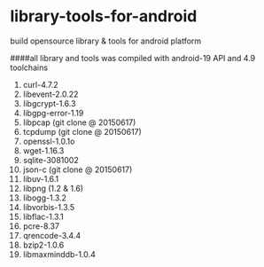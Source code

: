 # library-tools-for-android
build opensource library &amp; tools for android platform

####all library and tools was compiled with android-19 API and 4.9 toolchains
1.  curl-4.7.2
2.  libevent-2.0.22
3.  libgcrypt-1.6.3
4.  libgpg-error-1.19
5.  libpcap (git clone @ 20150617)
6.  tcpdump (git clone @ 20150617)
7.  openssl-1.0.1o
8.  wget-1.16.3
9.  sqlite-3081002
10. json-c (git clone @ 20150617)
11. libuv-1.6.1
12. libpng (1.2 & 1.6)
13. libogg-1.3.2
14. libvorbis-1.3.5
15. libflac-1.3.1
16. pcre-8.37
17. qrencode-3.4.4
18. bzip2-1.0.6
19. libmaxminddb-1.0.4
